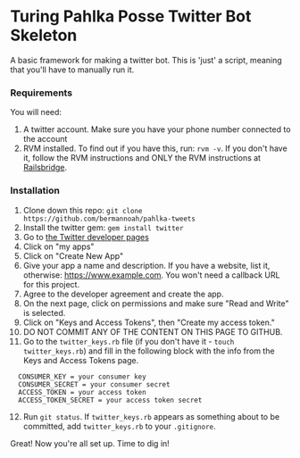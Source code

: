 # Turing Pahlka Posse Twitter Bot Skeleton

A basic framework for making a twitter bot. This is 'just' a script, meaning 
that you'll have to manually run it.

### Requirements

You will need:

1. A twitter account. Make sure you have your phone number connected to the account
2. RVM installed. To find out if you have this, run: `rvm -v`. If you don't have it, follow the RVM instructions and ONLY the RVM instructions at [Railsbridge](http://curriculum.railsbridge.org/installfest/osx_rvm).

### Installation

1. Clone down this repo: `git clone https://github.com/bermannoah/pahlka-tweets`
2. Install the twitter gem: `gem install twitter`
3. Go to [the Twitter developer pages](https://dev.twitter.com/)
4. Click on "my apps"
5. Click on "Create New App"
6. Give your app a name and description. If you have a website, list it, otherwise: https://www.example.com. You won't need a callback URL for this project.
7. Agree to the developer agreement and create the app.
8. On the next page, click on permissions and make sure "Read and Write" is selected.
9. Click on "Keys and Access Tokens", then "Create my access token."
10. DO NOT COMMIT ANY OF THE CONTENT ON THIS PAGE TO GITHUB.
11. Go to the `twitter_keys.rb` file (if you don't have it - `touch twitter_keys.rb`) and fill in the following block with the info from the Keys and Access Tokens page.

  ```
    CONSUMER_KEY = your consumer key
    CONSUMER_SECRET = your consumer secret
    ACCESS_TOKEN = your access token
    ACCESS_TOKEN_SECRET = your access token secret
  ```

12. Run `git status`. If `twitter_keys.rb` appears as something about to be committed, add `twitter_keys.rb` to your `.gitignore`. 

Great! Now you're all set up. Time to dig in!
